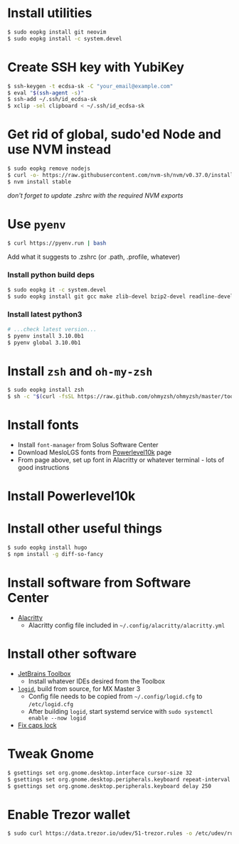 # Install utilities

```sh
$ sudo eopkg install git neovim
$ sudo eopkg install -c system.devel
```

# Create SSH key with YubiKey

```sh
$ ssh-keygen -t ecdsa-sk -C "your_email@example.com"
$ eval "$(ssh-agent -s)"
$ ssh-add ~/.ssh/id_ecdsa-sk
$ xclip -sel clipboard < ~/.ssh/id_ecdsa-sk
```

# Get rid of global, sudo'ed Node and use NVM instead

```sh
$ sudo eopkg remove nodejs
$ curl -o- https://raw.githubusercontent.com/nvm-sh/nvm/v0.37.0/install.sh | bash
$ nvm install stable
```

_don't forget to update .zshrc with the required NVM exports_

# Use `pyenv`

```sh
$ curl https://pyenv.run | bash
```

Add what it suggests to .zshrc (or .path, .profile, whatever)

### Install python build deps

```sh
$ sudo eopkg it -c system.devel
$ sudo eopkg install git gcc make zlib-devel bzip2-devel readline-devel sqlite3-devel openssl-devel tk-devel
```

### Install latest python3

```sh
# ...check latest version...
$ pyenv install 3.10.0b1
$ pyenv global 3.10.0b1
```

# Install `zsh` and `oh-my-zsh`

```sh
$ sudo eopkg install zsh
$ sh -c "$(curl -fsSL https://raw.github.com/ohmyzsh/ohmyzsh/master/tools/install.sh)"
```

# Install fonts

- Install `font-manager` from Solus Software Center
- Download MesloLGS fonts from [Powerlevel10k](https://github.com/romkatv/powerlevel10k#meslo-nerd-font-patched-for-powerlevel10k) page
- From page above, set up font in Alacritty or whatever terminal - lots of good instructions

# Install Powerlevel10k


# Install other useful things

```sh
$ sudo eopkg install hugo
$ npm install -g diff-so-fancy
```


# Install software from Software Center

- [Alacritty](https://github.com/alacritty/alacritty)
  - Alacritty config file included in `~/.config/alacritty/alacritty.yml`

# Install other software

- [JetBrains Toolbox](https://www.phillipsj.net/posts/jetbrains-toolbox-on-solus/)
  - Install whatever IDEs desired from the Toolbox
- [`logid`](https://xtonousou.xyz/0x1hardware-configure-use-logitech-mx-master-3-wireless-mouse-on-linux), build from source, for MX Master 3
  - Config file needs to be copied from `~/.config/logid.cfg` to `/etc/logid.cfg`
  - After building `logid`, start systemd service with `sudo systemctl enable --now logid`
- [Fix caps lock](https://ansonvandoren.com/posts/capslock-linux-redux/)

# Tweak Gnome

```sh
$ gsettings set org.gnome.desktop.interface cursor-size 32
$ gsettings set org.gnome.desktop.peripherals.keyboard repeat-interval 15
$ gsettings set org.gnome.desktop.peripherals.keyboard delay 250
```

# Enable Trezor wallet

```sh
$ sudo curl https://data.trezor.io/udev/51-trezor.rules -o /etc/udev/rules.d/51-trezor.rules
```
